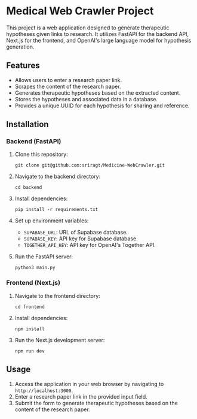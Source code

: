 # Medical Web Crawler Project

This project is a web application designed to generate therapeutic hypotheses given links to research. It utilizes FastAPI for the backend API, Next.js for the frontend, and OpenAI's large language model for hypothesis generation.

## Features

- Allows users to enter a research paper link.
- Scrapes the content of the research paper.
- Generates therapeutic hypotheses based on the extracted content.
- Stores the hypotheses and associated data in a database.
- Provides a unique UUID for each hypothesis for sharing and reference.

## Installation

### Backend (FastAPI)

1. Clone this repository:

    ```
    git clone git@github.com:sriragt/Medicine-WebCrawler.git
    ```

2. Navigate to the backend directory:

    ```
    cd backend
    ```

3. Install dependencies:

    ```
    pip install -r requirements.txt
    ```

4. Set up environment variables:

    - `SUPABASE_URL`: URL of Supabase database.
    - `SUPABASE_KEY`: API key for Supabase database.
    - `TOGETHER_API_KEY`: API key for OpenAI's Together API.

5. Run the FastAPI server:

    ```
    python3 main.py
    ```

### Frontend (Next.js)

1. Navigate to the frontend directory:

    ```
    cd frontend
    ```

2. Install dependencies:

    ```
    npm install
    ```

3. Run the Next.js development server:

    ```
    npm run dev
    ```

## Usage

1. Access the application in your web browser by navigating to `http://localhost:3000`.
2. Enter a research paper link in the provided input field.
3. Submit the form to generate therapeutic hypotheses based on the content of the research paper.
